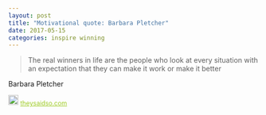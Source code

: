 ```yaml
---
layout: post
title: "Motivational quote: Barbara Pletcher"
date: 2017-05-15
categories: inspire winning
---
```

> The real winners in life are the people who look at every situation with an expectation that they can make it work or make it better

Barbara Pletcher

<span style="z-index:50;font-size:0.9em;"><img src="https://theysaidso.com/branding/theysaidso.png" height="20" width="20" alt="theysaidso.com"/><a href="https://theysaidso.com" title="Powered by quotes from theysaidso.com" style="color: #9fcc25; margin-left: 4px; vertical-align: middle;">theysaidso.com</a></span>
